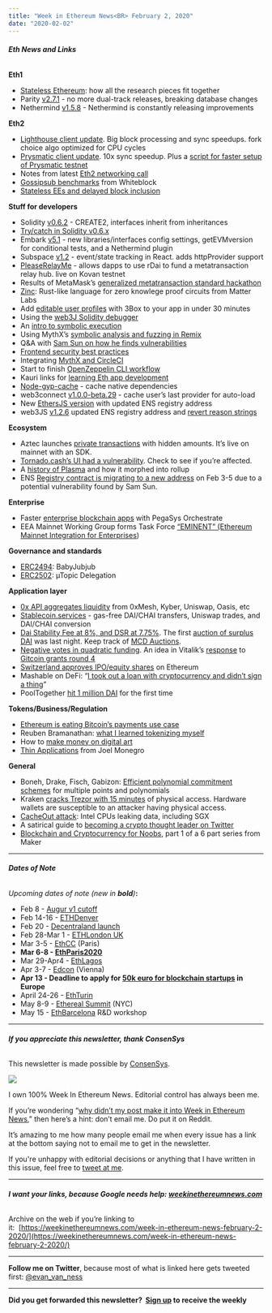 ```yaml
---
title: "Week in Ethereum News<BR> February 2, 2020"
date: "2020-02-02"
---
```


###### **Eth News and Links**

**Eth1**

- [Stateless Ethereum](https://blog.ethereum.org/2020/01/28/eth1x-files-the-stateless-ethereum-tech-tree/): how all the research pieces fit together
- Parity [v2.7.1](https://github.com/paritytech/parity-ethereum/releases/tag/v2.7.1) - no more dual-track releases, breaking database changes
- Nethermind [v1.5.8](https://github.com/NethermindEth/nethermind/releases/tag/1.5.8) - Nethermind is constantly releasing improvements

**Eth2**

- [Lighthouse client update](https://lighthouse.sigmaprime.io/update-21.html). Big block processing and sync speedups. fork choice algo optimized for CPU cycles
- [Prysmatic client update](https://medium.com/prysmatic-labs/eth-2-0-dev-update-42-rapid-iteration-7abdd62109e3). 10x sync speedup. Plus a [script for faster setup of Prysmatic testnet](https://www.youtube.com/watch?v=7qqYHaN2CcY)
- Notes from latest [Eth2 networking call](https://hackmd.io/@benjaminion/HJTHyWyf8)
- [Gossipsub benchmarks](https://whiteblock.io/testing-gossipsub-with-genesis/) from Whiteblock
- [Stateless EEs and delayed block inclusion](https://ethresear.ch/t/stateless-ees-and-delayed-block-inclusion/6839)

**Stuff for developers**

- Solidity [v0.6.2](https://github.com/ethereum/solidity/releases/tag/v0.6.2) - CREATE2, interfaces inherit from inheritances
- [Try/catch in Solidity v0.6.x](https://blog.ethereum.org/2020/01/29/solidity-0.6-try-catch/)
- Embark [v5.1](https://blog.embarklabs.io/news/2020/01/28/embark-5-1/) - new libraries/interfaces config settings, getEVMversion for conditional tests, and a Nethermind plugin
- Subspace [v1.2](https://blog.embarklabs.io/news/2020/01/29/subspace-1-2/) - event/state tracking in React. adds httpProvider support
- [PleaseRelayMe](https://medium.com/blockrocket/pleaserelayme-truly-free-meta-transactions-for-dapps-and-users-5b0f0f1753eb) - allows dapps to use rDai to fund a metatransaction relay hub. live on Kovan testnet
- Results of MetaMask’s [generalized metatransaction standard hackathon](https://medium.com/metamask/our-metatransaction-hackathon-winner-a620551ccb9b)
- [Zinc](https://medium.com/matter-labs/release-of-zinc-v0-1-8d949aa9a2f2): Rust-like language for zero knowlege proof circuits from Matter Labs
- Add [editable user profiles](https://medium.com/coinmonks/add-editable-ipfs-based-user-profiles-to-your-dapp-in-less-than-30-mins-abae8c9a05e6) with 3Box to your app in under 30 minutes
- Using the [web3J Solidity debugger](https://medium.com/web3labs/debugging-solidity-smart-contracts-b641dee46428)
- An [intro to symbolic execution](https://forum.openzeppelin.com/t/symbolic-execution/2158)
- Using MythX’s [symbolic analysis and fuzzing in Remix](https://medium.com/coinmonks/advanced-smart-contract-security-verification-in-remix-9630b43695e5)
- Q&A with [Sam Sun on how he finds vulnerabilities](https://diligence.consensys.net/blog/2020/01/interview-with-samczsun/)
- [Frontend security best practices](https://blog.embarklabs.io/news/2020/01/30/dapp-frontend-security/)
- Integrating [MythX and CircleCI](https://blog.mythx.io/howto/mythx-and-continuous-integration-part-1-circleci/)
- Start to finish [OpenZeppelin CLI workflow](https://forum.openzeppelin.com/t/guide-full-start-to-finish-openzeppelin-workflow-for-cli-deployment-and-upgrades/2191)
- Kauri links for [learning Eth app development](https://kauri.io/tips-for-starting-dapp-development/a6f8cae18e574e1595bd870010100c80/a)
- [Node-gyp-cache](https://github.com/frangio/node-gyp-cache) - cache native dependencies
- web3connect [v1.0.0-beta.29](https://github.com/web3connect/web3connect/releases/tag/1.0.0-beta.29) - cache user’s last provider for auto-load
- New [EthersJS version](https://twitter.com/ethersproject/status/1222753027888685061) with updated ENS registry address
- web3JS [v1.2.6](https://github.com/ethereum/web3.js/releases/tag/v1.2.6) updated ENS registry address and [revert reason strings](https://www.soliditydeveloper.com/web3-1-2-5-revert-reason-strings/)

**Ecosystem**

- Aztec launches [private transactions](https://medium.com/@tompocock/launching-aztec-c9fb271605d7) with hidden amounts. It’s live on mainnet with an SDK.
- [Tornado.cash’s UI had a vulnerability](https://medium.com/@tornado.cash/tornado-cash-vulnerability-alert-787e0552f950). Check to see if you’re affected.
- A [history of Plasma](https://medium.com/dragonfly-research/the-life-and-death-of-plasma-b72c6a59c5ad) and how it morphed into rollup
- ENS [Registry contract is migrating to a new address](https://medium.com/the-ethereum-name-service/ens-registry-migration-bug-fix-new-features-64379193a5a) on Feb 3-5 due to a potential vulnerability found by Sam Sun.

**Enterprise**

- Faster [enterprise blockchain apps](https://pegasys.tech/how-your-enterprise-can-build-production-grade-blockchain-applications-with-ease-using-pegasys-orchestrate/) with PegaSys Orchestrate
- EEA Mainnet Working Group forms Task Force [“EMINENT” (Ethereum Mainnet Integration for Enterprises](https://entethalliance.org/eea-mainnet-working-group-forms-task-force-eminent-ethereum-mainnet-integration-for-enterprises/))

**Governance and standards**

- [ERC2494](https://github.com/ethereum/EIPs/blob/41569d75e42da2046cb18fdca79609e18968af47/eip-draft_babyjubjub.md): BabyJubjub
- [ERC2502](https://github.com/ethereum/EIPs/blob/1aad6b032a1916648f0c11491a8dbda2404ebb95/EIPS/eip-2502.md): µTopic Delegation

**Application layer**

- [0x API aggregates liquidity](https://blog.0xproject.com/access-all-dex-liquidity-through-0x-api-d5dd9a45af31) from 0xMesh, Kyber, Uniswap, Oasis, etc
- [Stablecoin.services](https://stablecoin.services/) - gas-free DAI/CHAI transfers, Uniswap trades, and DAI/CHAI conversion
- [Dai Stability Fee at 8%, and DSR at 7.75%](https://twitter.com/MakerDAO/status/1221546505888157696). The first [auction of surplus DAI](https://twitter.com/nanexcool/status/1223795452790943744) was last night. Keep track of [MCD Auctions](https://daiauctions.com/).
- [Negative votes in quadratic funding](https://ethresear.ch/t/negative-votes-in-quadratic-funding/6855). An idea in Vitalik’s [response](https://vitalik.ca/general/2020/01/28/round4.html) to [Gitcoin grants round 4](https://gitcoin.co/blog/gitcoin-grants-round-4/)
- [Switzerland approves IPO/equity shares](https://pressat.co.uk/releases/switzerland-approves-the-first-articles-of-incorporation-natively-on-the-blockchain-4137e244dfd0f277a94bab09a41e2449/) on Ethereum
- Mashable on DeFi: “[I took out a loan with cryptocurrency and didn’t sign a thing](https://mashable.com/article/defi-guide-ethereum-decentralized-finance/)”
- PoolTogether [hit 1 million DAI](https://twitter.com/spencernoon/status/1223060411232079872) for the first time

**Tokens/Business/Regulation**

- [Ethereum is eating Bitcoin’s payments use case](https://medium.com/@safetythird/ethereum-is-killing-bitcoin-payments-d51d6ea72a12)
- Reuben Bramanathan: [what I learned tokenizing myself](https://medium.com/@bramanathan/what-i-learned-from-tokenizing-myself-bb222da07906)
- How to [make money on digital art](https://bankless.substack.com/p/how-to-make-money-on-digital-art)
- [Thin Applications](https://www.placeholder.vc/blog/2020/1/30/thin-applications) from Joel Monegro

**General**

- Boneh, Drake, Fisch, Gabizon: [Efficient polynomial commitment schemes](https://eprint.iacr.org/2020/081) for multiple points and polynomials
- Kraken [cracks Trezor with 15 minutes](https://blog.kraken.com/post/3662/kraken-identifies-critical-flaw-in-trezor-hardware-wallets/) of physical access. Hardware wallets are susceptible to an attacker having physical access.
- [CacheOut attack](https://cacheoutattack.com/): Intel CPUs leaking data, including SGX
- A satirical guide to [becoming a crypto thought leader on Twitter](https://medium.com/coinmonks/how-to-become-a-cryptocurrency-thought-leader-on-twitter-f10ac1c26488)
- [Blockchain and Cryptocurrency for Noobs](https://blog.makerdao.com/the-benefits-of-cryptocurrency-and-blockchain-technology/), part 1 of a 6 part series from Maker

* * *

###### **Dates of Note**

_Upcoming dates of note (new in **bold**)_**:**

- Feb 8 - [Augur v1 cutoff](https://twitter.com/AugurProject/status/1214545983205494784)
- Feb 14-16 - [ETHDenver](https://www.ethdenver.com/)
- Feb 20 - [Decentraland launch](https://decentraland.org/blog/announcements/decentraland-announces-publich-launch/)
- Feb 28-Mar 1 - [ETHLondon UK](https://ethlondon.com/)
- Mar 3-5 - [EthCC](https://ethcc.io/) (Paris)
- **Mar 6-8 - [EthParis2020](https://www.hackparis.io/)**
- Mar 29-Apr4 - [EthLagos](https://ethlagos.io/)
- Apr 3-7 - [Edcon](https://www.edcon.io/) (Vienna)
- **Apr 13 - Deadline to apply for [50k euro for blockchain startups](https://blockchers.eu/open-calls/) in Europe**
- April 24-26 - [EthTurin](https://ethturin.com/)
- May 8-9 - [Ethereal Summit](https://www.etherealsummit.com/) (NYC)
- May 15 - [EthBarcelona](https://ethbarcelona.github.io/) R&D workshop

* * *

###### **If you appreciate this newsletter, thank ConsenSys**

This newsletter is made possible by [ConsenSys](https://consensys.net/).  

[![](https://cdn.substack.com/image/fetch/w_1456,c_limit,f_auto,q_auto:good/https%3A%2F%2Fbucketeer-e05bbc84-baa3-437e-9518-adb32be77984.s3.amazonaws.com%2Fpublic%2Fimages%2F08f1b2fd-57e2-4d4b-bd42-730c769114be_240x240.jpeg)](https://cdn.substack.com/image/fetch/c_limit,f_auto,q_auto:good/https%3A%2F%2Fbucketeer-e05bbc84-baa3-437e-9518-adb32be77984.s3.amazonaws.com%2Fpublic%2Fimages%2F08f1b2fd-57e2-4d4b-bd42-730c769114be_240x240.jpeg)

I own 100% Week In Ethereum News. Editorial control has always been me.

If you’re wondering “[why didn’t my post make it into Week in Ethereum News](https://www.evanvanness.com/post/179914035841/why-didnt-my-post-make-the-newsletter),” then here’s a hint: don’t email me. Do put it on Reddit.

It’s amazing to me how many people email me when every issue has a link at the bottom saying not to email me to get in the newsletter.

If you're unhappy with editorial decisions or anything that I have written in this issue, feel free to [tweet at me](https://twitter.com/evan_van_ness).

* * *

###### **I want your links, because Google needs help: [weekinethereumnews.com](https://weekinethereumnews.com/)**

Archive on the web if you’re linking to it:  [https://weekinethereumnews.com/week-in-ethereum-news-february-2-2020/](https://weekinethereumnews.com/week-in-ethereum-news-february-2-2020/)

* * *

**Follow me on Twitter**, because most of what is linked here gets tweeted first: [@evan\_van\_ness](https://twitter.com/evan_van_ness)

* * *

**Did you get forwarded this newsletter?  [Sign up](https://weekinethereum.substack.com/subscribe#about) to receive the weekly**
